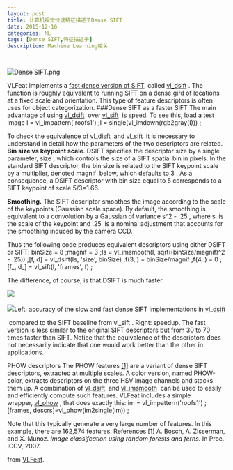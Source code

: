 ```yaml
---
layout: post
title: 计算机视觉快速特征描述子Dense SIFT
date: 2015-12-16
categories: ML
tags: [Dense SIFT,特征描述子]
description: Machine Learning相关

---
```



![Dense SIFT.png](http://upload-images.jianshu.io/upload_images/1174946-87a7914a8274b357.png?imageMogr2/auto-orient/strip%7CimageView2/2/w/1240)

VLFeat implements a [fast dense version of SIFT](http://www.vlfeat.org/api/dsift.html), called [vl_dsift](http://www.vlfeat.org/matlab/vl_dsift.html)
. The function is roughly equivalent to running SIFT on a dense gird of locations at a fixed scale and orientation. This type of feature descriptors is often uses for object categorization.
###Dense SIFT as a faster SIFT
The main advantage of using [vl_dsift](http://www.vlfeat.org/matlab/vl_dsift.html)
 over [vl_sift](http://www.vlfeat.org/matlab/vl_sift.html)
 is speed. To see this, load a test image
I = vl_impattern('roofs1') ;I = single(vl_imdown(rgb2gray(I))) ;

To check the equivalence of vl_disft
 and [vl_sift](http://www.vlfeat.org/matlab/vl_sift.html)
 it is necessary to understand in detail how the parameters of the two descriptors are related.
**Bin size vs keypoint scale**. DSIFT specifies the descriptor size by a single parameter, size
, which controls the size of a SIFT spatial bin in pixels. In the standard SIFT descriptor, the bin size is related to the SIFT keypoint scale by a multiplier, denoted magnif
 below, which defaults to 3
. As a consequence, a DSIFT descriptor with bin size equal to 5 corresponds to a SIFT keypoint of scale 5/3=1.66.

**Smoothing.** The SIFT descriptor smoothes the image according to the scale of the keypoints (Gaussian scale space). By default, the smoothing is equivalent to a convolution by a Gaussian of variance s^2 - .25
, where s
 is the scale of the keypoint and .25
 is a nominal adjustment that accounts for the smoothing induced by the camera CCD.

Thus the following code produces equivalent descriptors using either DSIFT or SIFT:
binSize = 8 ;magnif = 3 ;Is = vl_imsmooth(I, sqrt((binSize/magnif)^2 - .25)) ;[f, d] = vl_dsift(Is, 'size', binSize) ;f(3,:) = binSize/magnif ;f(4,:) = 0 ;[f_, d_] = vl_sift(I, 'frames', f) ;

The difference, of course, is that DSIFT is much faster.

![](http://upload-images.jianshu.io/upload_images/1174946-d37ff13771df6ecb.jpg?imageMogr2/auto-orient/strip%7CimageView2/2/w/1240) 

![](http://upload-images.jianshu.io/upload_images/1174946-5f3776040db78a26.jpg?imageMogr2/auto-orient/strip%7CimageView2/2/w/1240)Left: accuracy of the slow and fast dense SIFT implementations in [vl_dsift](http://www.vlfeat.org/matlab/vl_dsift.html)

 compared to the SIFT baseline from vl_sift
. Right: speedup. The fast version is less similar to the original SIFT descriptors but from 30 to 70 times faster than SIFT. Notice that the equivalence of the descriptors does not necessarily indicate that one would work better than the other in applications.

PHOW descriptors
The PHOW features [[1]](http://www.vlfeat.org/overview/dsift.html#ref1) are a variant of dense SIFT descriptors, extracted at multiple scales. A color version, named PHOW-color, extracts descriptors on the three HSV image channels and stacks them up. A combination of [vl_dsift](http://www.vlfeat.org/matlab/vl_dsift.html)
 and [vl_imsmooth](http://www.vlfeat.org/matlab/vl_imsmooth.html)
 can be used to easily and efficiently compute such features.
VLFeat includes a simple wrapper, [vl_phow](http://www.vlfeat.org/matlab/vl_phow.html)
, that does exactly this:
im = vl_impattern('roofs1') ;[frames, descrs]=vl_phow(im2single(im)) ;

Note that this typically generate a very large number of features. In this example, there are 162,574 features.
References
[1] A. Bosch, A. Zisserman, and X. Munoz. *Image classifcation using random forests and ferns.* In Proc. ICCV, 2007.

from [VLFeat](http://www.vlfeat.org/overview/dsift.html).














